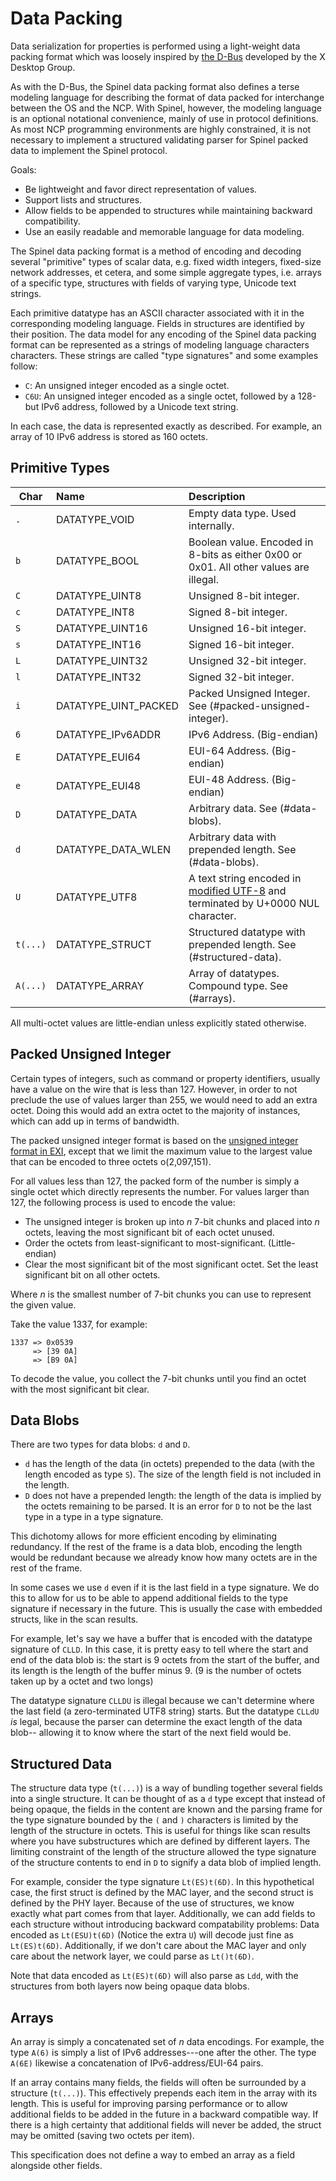 # Data Packing

Data serialization for properties is performed using a light-weight data packing format which was loosely inspired by [the D-Bus][DBUS] developed by the X Desktop Group.

[DBUS]: https://www.freedesktop.org/wiki/Software/dbus/

As with the D-Bus, the Spinel data packing format also defines a terse modeling language for describing the format of data packed for interchange between the OS and the NCP. With Spinel, however, the modeling language is an optional notational convenience, mainly of use in protocol definitions. As most NCP programming environments are highly constrained, it is not necessary to implement a structured validating parser for Spinel packed data to implement the Spinel protocol.

Goals:

 *  Be lightweight and favor direct representation of values.
 *  Support lists and structures.
 *  Allow fields to be appended to structures while maintaining backward compatibility.
 *  Use an easily readable and memorable language for data modeling.

The Spinel data packing format is a method of encoding and decoding several "primitive" types of scalar data, e.g. fixed width integers, fixed-size network addresses, et cetera, and some simple aggregate types, i.e. arrays of a specific type, structures with fields of varying type, Unicode text strings.

Each primitive datatype has an ASCII character associated with it in the corresponding modeling language. Fields in structures are identified by their position. The data model for any encoding of the Spinel data packing format can be represented as a strings of modeling language characters characters. These strings are called "type signatures" and some examples follow:

 *  `C`: An unsigned integer encoded as a single octet.
 *  `C6U`: An unsigned integer encoded as a single octet, followed by a 128-but IPv6 address, followed by a Unicode text string.
 
In each case, the data is represented exactly as described. For example, an array of 10 IPv6 address is stored as 160 octets.

## Primitive Types

Char | Name                 | Description
-----|:---------------------|:------------------------------
 `.` | DATATYPE_VOID        | Empty data type. Used internally.
 `b` | DATATYPE_BOOL        | Boolean value. Encoded in 8-bits as either 0x00 or 0x01. All other values are illegal.
 `C` | DATATYPE_UINT8       | Unsigned 8-bit integer.
 `c` | DATATYPE_INT8        | Signed 8-bit integer.
 `S` | DATATYPE_UINT16      | Unsigned 16-bit integer.
 `s` | DATATYPE_INT16       | Signed 16-bit integer.
 `L` | DATATYPE_UINT32      | Unsigned 32-bit integer.
 `l` | DATATYPE_INT32       | Signed 32-bit integer.
 `i` | DATATYPE_UINT_PACKED | Packed Unsigned Integer. See (#packed-unsigned-integer).
 `6` | DATATYPE_IPv6ADDR    | IPv6 Address. (Big-endian)
 `E` | DATATYPE_EUI64       | EUI-64 Address. (Big-endian)
 `e` | DATATYPE_EUI48       | EUI-48 Address. (Big-endian)
 `D` | DATATYPE_DATA        | Arbitrary data. See (#data-blobs).
 `d` | DATATYPE_DATA_WLEN   | Arbitrary data with prepended length. See (#data-blobs).
 `U` | DATATYPE_UTF8        | A text string encoded in [modified UTF-8][MUTF8] and terminated by U+0000 NUL character.
 `t(...)` | DATATYPE_STRUCT | Structured datatype with prepended length. See (#structured-data).
 `A(...)` | DATATYPE_ARRAY  | Array of datatypes. Compound type. See (#arrays).

[MUTF8]: http://docs.oracle.com/javase/8/docs/api/java/io/DataInput.html#modified-utf-8

All multi-octet values are little-endian unless explicitly stated otherwise.

## Packed Unsigned Integer

Certain types of integers, such as command or property identifiers, usually have a value on the wire that is less than 127. However, in order to not preclude the use of values larger than 255, we would need to add an extra octet. Doing this would add an extra octet to the majority of instances, which can add up in terms of bandwidth.

The packed unsigned integer format is based on the [unsigned integer format in EXI][EXI], except that we limit the maximum value to the largest value that can be encoded to three octets o(2,097,151).

[EXI]: https://www.w3.org/TR/exi/#encodingUnsignedInteger

For all values less than 127, the packed form of the number is simply a single octet which directly represents the number. For values larger than 127, the following process is used to encode the value:

- The unsigned integer is broken up into *n* 7-bit chunks and placed into *n* octets, leaving the most significant bit of each octet unused.
- Order the octets from least-significant to most-significant. (Little-endian)
- Clear the most significant bit of the most significant octet. Set the least significant bit on all other octets.

Where *n* is the smallest number of 7-bit chunks you can use to
represent the given value.

Take the value 1337, for example:

    1337 => 0x0539
         => [39 0A]
         => [B9 0A]

To decode the value, you collect the 7-bit chunks until you find an octet with the most significant bit clear.

## Data Blobs

There are two types for data blobs: `d` and `D`.

* `d` has the length of the data (in octets) prepended to the data (with the length encoded as type `S`). The size of the length field is not included in the length.
* `D` does not have a prepended length: the length of the data is implied by the octets remaining to be parsed. It is an error for `D` to not be the last type in a type in a type signature.

This dichotomy allows for more efficient encoding by eliminating redundancy. If the rest of the frame is a data blob, encoding the length would be redundant because we already know how many octets are in the rest of the frame.

In some cases we use `d` even if it is the last field in a type signature. We do this to allow for us to be able to append additional fields to the type signature if necessary in the future. This is usually the case with embedded structs, like in the scan results.

For example, let's say we have a buffer that is encoded with the datatype signature of `CLLD`. In this case, it is pretty easy to tell where the start and end of the data blob is: the start is 9 octets from the start of the buffer, and its length is the length of the buffer minus 9. (9 is the number of octets taken up by a octet and two longs)

The datatype signature `CLLDU` is illegal because we can't determine where the last field (a zero-terminated UTF8 string) starts. But the datatype `CLLdU` *is* legal, because the parser can determine the exact length of the data blob-- allowing it to know where the start of the next field would be.

## Structured Data

The structure data type (`t(...)`) is a way of bundling together several fields into a single structure. It can be thought of as a `d` type except that instead of being opaque, the fields in the content are known and the parsing frame for the type signature bounded by the `(` and `)` characters is limited by the length of the structure in octets. This is useful for things like scan results where you have substructures which are defined by different layers. The limiting constraint of the length of the structure allowed the type signature of the structure contents to end in `D` to signify a data blob of implied length.

For example, consider the type signature `Lt(ES)t(6D)`. In this hypothetical case, the first struct is defined by the MAC layer, and the second struct is defined by the PHY layer. Because of the use of structures, we know exactly what part comes from that layer. Additionally, we can add fields to each structure without introducing backward compatability problems: Data encoded as `Lt(ESU)t(6D)` (Notice the extra `U`) will decode just fine as `Lt(ES)t(6D)`. Additionally, if we don't care about the MAC layer and only care about the network layer, we could parse as `Lt()t(6D)`.

Note that data encoded as `Lt(ES)t(6D)` will also parse as `Ldd`, with the structures from both layers now being opaque data blobs.

## Arrays

An array is simply a concatenated set of *n* data encodings. For example, the type `A(6)` is simply a list of IPv6 addresses---one after the other. The type `A(6E)` likewise a concatenation of IPv6-address/EUI-64 pairs.

If an array contains many fields, the fields will often be surrounded by a structure (`t(...)`). This effectively prepends each item in the array with its length. This is useful for improving parsing performance or to allow additional fields to be added in the future in a backward compatible way. If there is a high certainty that additional fields will never be added, the struct may be omitted (saving two octets per item).

This specification does not define a way to embed an array as a field alongside other fields.

